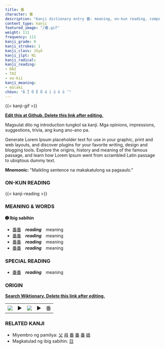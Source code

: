 ```yaml
---
title: 番
character: 番
description: "Kanji dictionary entry 番: meaning, on-kun reading, compounds, origin, related kanji"
content_type: kanji
featured_image: "/番.gif"
weight: 111
frequency: 111
kanji_grade: 9
kanji_strokes: 1
kanji_class: Jōyō
kanji_jlpt: N1
kanji_radical: 
kanji_reading: 
- DAI
- TAI
- oo-kii
kanji_meaning:
- malaki
chōon: "Ā Ī Ū Ē Ō ā ī ū ē ō ’"
---
```

[//]: # (Don't edit the line below. Kanji animated GIF code is automatically generated.)
{{< kanji-gif >}}

[//]: # (Edit below this line.)

**[Edit this at Github. Delete this link after editing.](https://github.com/tim0g/tim/tree/main/content/kanji/番/index.md)**

Magsulat dito ng introduction tungkol sa kanji. Mga opinions, impressions, suggestions, trivia, ang kung ano-ano pa.

Generate Lorem Ipsum placeholder text for use in your graphic, print and web layouts, and discover plugins for your favorite writing, design and blogging tools. Explore the origins, history and meaning of the famous passage, and learn how Lorem Ipsum went from scrambled Latin passage to ubiqitous dummy text.
 
**Mnemonic:** "Maikling sentence na makakatulong sa pagsaulo."

### ON-KUN READING

[//]: # (Don't edit the line below. ON-KUN READING code is automatically generated.)
{{< kanji-reading >}}

### MEANING & WORDS

#### ➊ **Ibig sabihin**
  - [番](../番)[番](../番)　***reading***　meaning
  - [番](../番)[番](../番)　***reading***　meaning
  - [番](../番)[番](../番)　***reading***　meaning
  - [番](../番)[番](../番)　***reading***　meaning

### SPECIAL READING
  - [番](../番)[番](../番)　***reading***　meaning

### ORIGIN

**[Search Wiktionary. Delete this link after editing.](https://wiktionary.org/wiki/番)**
<table class="kanji-table"><tr><td>
<img src="60px-番-bronze.svg.png">
</td><td>▶</td><td>
<img src="60px-番-oracle.svg.png">
</td><td>▶</td>
<td class="kanji-origin">番</td>
</tr></table>

### RELATED KANJI
- Miyembro ng pamilya: [父](../父) [母](../母) [番](../番) [番](../番) [番](../番) [娘](../娘)
- Magkatulad ng ibig sabihin: [日](../日)
